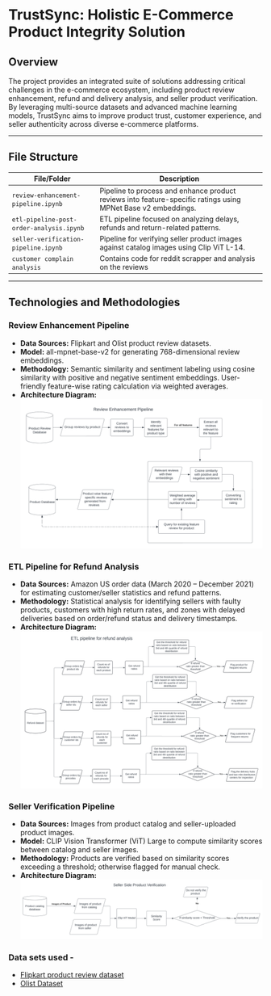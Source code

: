 # TrustSync: Holistic E-Commerce Product Integrity Solution

## Overview
The project provides an integrated suite of solutions addressing critical challenges in the e-commerce ecosystem, including product review enhancement, refund and delivery analysis, and seller product verification. By leveraging multi-source datasets and advanced machine learning models, TrustSync aims to improve product trust, customer experience, and seller authenticity across diverse e-commerce platforms.

---

## File Structure

| File/Folder                   | Description                                                        |
|------------------------------|--------------------------------------------------------------------|
| `review-enhancement-pipeline.ipynb`| Pipeline to process and enhance product reviews into feature-specific ratings using MPNet Base v2 embeddings. |
| `etl-pipeline-post-order-analysis.ipynb` | ETL pipeline focused on analyzing delays, refunds and return-related patterns.            |
| `seller-verification-pipeline.ipynb`| Pipeline for verifying seller product images against catalog images using Clip ViT L-14.|
| `customer complain analysis`| Contains code for reddit scrapper and analysis on the reviews|

---

## Technologies and Methodologies

### Review Enhancement Pipeline
- **Data Sources:** Flipkart and Olist product review datasets.
- **Model:** all-mpnet-base-v2 for generating 768-dimensional review embeddings.
- **Methodology:** Semantic similarity and sentiment labeling using cosine similarity with positive and negative sentiment embeddings. User-friendly feature-wise rating calculation via weighted averages.
- **Architecture Diagram:** ![review enhancement pipeline](./images/review-enhancement-pipeline.png)

### ETL Pipeline for Refund Analysis
- **Data Sources:** Amazon US order data (March 2020 – December 2021) for estimating customer/seller statistics and refund patterns.
- **Methodology:** Statistical analysis for identifying sellers with faulty products, customers with high return rates, and zones with delayed deliveries based on order/refund status and delivery timestamps.
- **Architecture Diagram:** ![etl-pipeline-refund](./images/etl-pipeline-refund.png)

### Seller Verification Pipeline
- **Data Sources:** Images from product catalog and seller-uploaded product images.
- **Model:** CLIP Vision Transformer (ViT) Large to compute similarity scores between catalog and seller images.
- **Methodology:** Products are verified based on similarity scores exceeding a threshold; otherwise flagged for manual check.
- **Architecture Diagram:** ![seller-verification](./images/seller-verification.png)


### Data sets used -
- [Flipkart product review dataset](https://www.kaggle.com/datasets/niraliivaghani/flipkart-dataset "Flipkart product review dataset on Kaggle")
- [Olist Dataset](https://www.kaggle.com/datasets/olistbr/brazilian-ecommerce "Brazilian eCommerce dataset on Kaggle")


